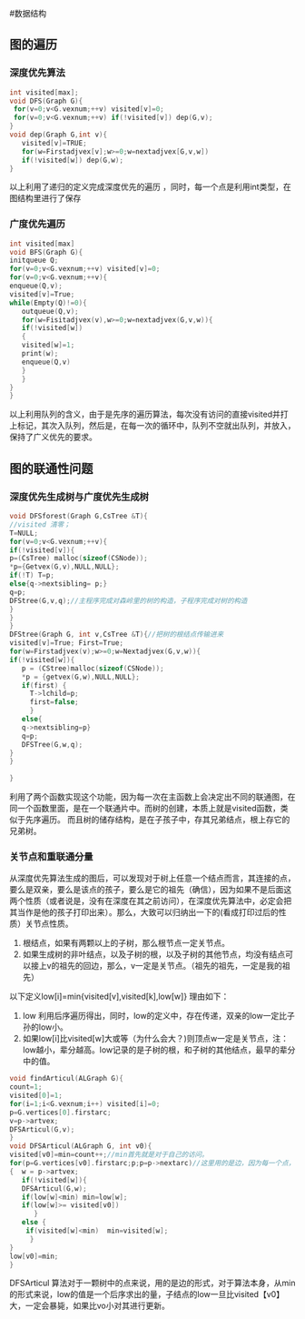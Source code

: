 #数据结构
## 图的遍历
### 深度优先算法
~~~c
int visited[max];
void DFS(Graph G){
 for(v=0;v<G.vexnum;++v) visited[v]=0;
 for(v=0;v<G.vexnum;++v) if(!visited[v]) dep(G,v);
}
void dep(Graph G,int v){
   visited[v]=TRUE;
   for(w=Firstadjvex[v];w>=0;w=nextadjvex[G,v,w])
   if(!visited[w]) dep(G,w);
}
~~~
以上利用了递归的定义完成深度优先的遍历 ，同时，每一个点是利用int类型，在图结构里进行了保存
### 广度优先遍历
~~~c
int visited[max]
void BFS(Graph G){
initqueue Q;
for(v=0;v<G.vexnum;++v) visited[v]=0;
for(v=0;v<G.vexnum;++v){
enqueue(Q,v);
visited[v]=True;
while(Empty(Q)!=0){
   outqueue(Q,v);
   for(w=Fisitadjvex(v),w>=0;w=nextadjvex(G,v,w)){
   if(!visited[w])
   {
   visited[w]=1;
   print(w);
   enqueue(Q,v)
   }
   }
}
}
~~~
 以上利用队列的含义，由于是先序的遍历算法，每次没有访问的直接visited并打上标记，其次入队列，然后是，在每一次的循环中，队列不空就出队列，并放入，保持了广义优先的要求。
 
## 图的联通性问题
### 深度优先生成树与广度优先生成树
```c
void DFSforest(Graph G,CsTree &T){
//visited 清零；
T=NULL;
for(v=0;v<G.vexnum;++v){
if(!visited[v]){
p=(CsTree) malloc(sizeof(CSNode));
*p={Getvex(G,v),NULL,NULL};
if(!T) T=p;
else{q->nextsibling= p;}
q=p;
DFStree(G,v,q);//主程序完成对森岭里的树的构造，子程序完成对树的构造
}
}
}
DFStree(Graph G, int v,CsTree &T){//把树的根结点传输进来
visited[v]=True; First=True;
for(w=Firstadjvex(v);w>=0;w=Nextadjvex(G,v,w)){
if(!visited[w]){
   p = (CStree)malloc(sizeof(CSNode));
   *p = {getvex(G,w),NULL,NULL};
   if(first) {
     T->lchild=p;
     first=false;
     }
   else{
   q->nextsibling=p}
   q=p;
   DFSTree(G,w,q);
}
}
   
}
```
 利用了两个函数实现这个功能，因为每一次在主函数上会决定出不同的联通图，在同一个函数里面，是在一个联通片中。而树的创建，本质上就是visited函数，类似于先序遍历。
 而且树的储存结构，是在子孩子中，存其兄弟结点，根上存它的兄弟树。
### 关节点和重联通分量
从深度优先算法生成的图后，可以发现对于树上任意一个结点而言，其连接的点，要么是双亲，要么是该点的孩子，要么是它的祖先（确信），因为如果不是后面这两个性质（或者说是，没有在深度在其之前访问），在深度优先算法中，必定会把其当作是他的孩子打印出来）。那么，大致可以归纳出一下的(看成打印过后的性质）关节点性质。
1. 根结点，如果有两颗以上的子树，那么根节点一定关节点。
2. 如果生成树的非叶结点，以及子树的根，以及子树的其他节点，均没有结点可以接上v的祖先的回边，那么，v一定是关节点。（祖先的祖先，一定是我的祖先）

以下定义low[i]=min{visited[v],visited[k],low[w]} 理由如下：
1. low 利用后序遍历得出，同时，low的定义中，存在传递，双亲的low一定比子孙的low小。
2. 如果low[i]比visited[w]大或等（为什么会大？)则顶点w一定是关节点，注：low越小，辈分越高。low记录的是子树的根，和子树的其他结点，最早的辈分中的值。
```c
void findArticul(ALGraph G){
count=1;
visited[0]=1;
for(i=1;i<G.vexnum;i++) visited[i]=0;
p=G.vertices[0].firstarc; 
v=p->artvex;
DFSArticul(G,v);
}
void DFSArticul(ALGraph G, int v0){
visited[v0]=min=count++;//min首先就是对于自己的访问。
for(p=G.vertices[v0].firstarc;p;p=p->nextarc)//这里用的是边，因为每一个点，一定是需要去讨论边的每一个结点的连接点的位置
{  w = p->artvex;
   if(!visited[w]){
   DFSArticul(G,w);
   if(low[w]<min) min=low[w];
   if(low[w]>= visited[v0])
      }
   else {
    if(visited[w]<min)  min=visited[w];
     }
}
low[v0]=min;
}
```
DFSArticul 算法对于一颗树中的点来说，用的是边的形式，对于算法本身，从min的形式来说，low的值是一个后序求出的量，子结点的low一旦比visited【v0】大，一定会暴毙，如果比vo小对其进行更新。